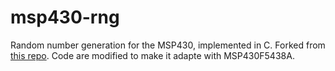 # msp430-rng

Random number generation for the MSP430, implemented in C. Forked from [this repo](https://github.com/0/msp430-rng). Code are modified to make it adapte with MSP430F5438A. 

